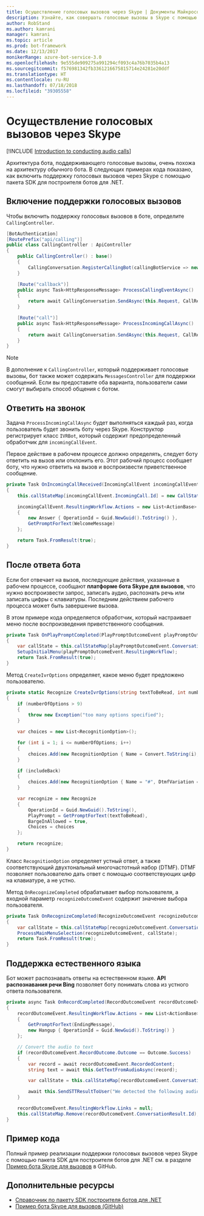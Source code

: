 ```yaml
---
title: Осуществление голосовых вызовов через Skype | Документы Майкрософт
description: Узнайте, как совершать голосовые вызовы в Skype с помощью пакета SDK для построителя ботов для .NET.
author: RobStand
ms.author: kamrani
manager: kamrani
ms.topic: article
ms.prod: bot-framework
ms.date: 12/13/2017
monikerRange: azure-bot-service-3.0
ms.openlocfilehash: 9e555de909275a991294cf093c4a76b7035b4a13
ms.sourcegitcommit: f576981342fb3361216675815714e24281e20ddf
ms.translationtype: HT
ms.contentlocale: ru-RU
ms.lasthandoff: 07/18/2018
ms.locfileid: "39305558"
---
```

# <a name="conduct-audio-calls-with-skype"></a>Осуществление голосовых вызовов через Skype

[!INCLUDE [Introduction to conducting audio calls](../includes/snippet-audio-call-intro.md)]

Архитектура бота, поддерживающего голосовые вызовы, очень похожа на архитектуру обычного бота. В следующих примерах кода показано, как включить поддержку голосовых вызовов через Skype с помощью пакета SDK для построителя ботов для .NET. 

## <a name="enable-support-for-audio-calls"></a>Включение поддержки голосовых вызовов

Чтобы включить поддержку голосовых вызовов в боте, определите `CallingController`.

```cs
[BotAuthentication]
[RoutePrefix("api/calling")]
public class CallingController : ApiController
{
    public CallingController() : base()
    {
        CallingConversation.RegisterCallingBot(callingBotService => new IVRBot(callingBotService));
    }

    [Route("callback")]
    public async Task<HttpResponseMessage> ProcessCallingEventAsync()
    {
        return await CallingConversation.SendAsync(this.Request, CallRequestType.CallingEvent);
    }

    [Route("call")]
    public async Task<HttpResponseMessage> ProcessIncomingCallAsync()
    {
        return await CallingConversation.SendAsync(this.Request, CallRequestType.IncomingCall);
    }
}
```

> [!NOTE]
> В дополнение к `CallingController`, который поддерживает голосовые вызовы, бот также может содержать `MessagesController` для поддержки сообщений. Если вы предоставите оба варианта, пользователи сами смогут выбирать способ общения с ботом. <!-- docs on MessagesController are where? -->

##  <a name="answer-the-call"></a>Ответить на звонок

Задача `ProcessIncomingCallAsync` будет выполняться каждый раз, когда пользователь будет звонить боту через Skype.
Конструктор регистрирует класс `IVRBot`, который содержит предопределенный обработчик для `incomingCallEvent`.

Первое действие в рабочем процессе должно определять, следует боту ответить на вызов или отклонить его. Этот рабочий процесс сообщает боту, что нужно ответить на вызов и воспроизвести приветственное сообщение. 

```cs
private Task OnIncomingCallReceived(IncomingCallEvent incomingCallEvent)
{
    this.callStateMap[incomingCallEvent.IncomingCall.Id] = new CallState(incomingCallEvent.IncomingCall.Participants);

    incomingCallEvent.ResultingWorkflow.Actions = new List<ActionBase>
    {
        new Answer { OperationId = Guid.NewGuid().ToString() },
        GetPromptForText(WelcomeMessage)
    };

    return Task.FromResult(true);
}
```

## <a name="after-the-bot-answers"></a>После ответа бота

Если бот отвечает на вызов, последующие действия, указанные в рабочем процессе, сообщают **платформе бота Skype для вызовов**, что нужно воспроизвести запрос, записать аудио, распознать речь или записать цифры с клавиатуры. Последним действием рабочего процесса может быть завершение вызова. 

В этом примере кода определяется обработчик, который настраивает меню после воспроизведения приветственного сообщения.

```cs
private Task OnPlayPromptCompleted(PlayPromptOutcomeEvent playPromptOutcomeEvent)
{
    var callState = this.callStateMap[playPromptOutcomeEvent.ConversationResult.Id];
    SetupInitialMenu(playPromptOutcomeEvent.ResultingWorkflow);
    return Task.FromResult(true);
}
```

Метод `CreateIvrOptions` определяет, какое меню будет предложено пользователю.

```cs
private static Recognize CreateIvrOptions(string textToBeRead, int numberOfOptions, bool includeBack)
{
    if (numberOfOptions > 9)
    {
        throw new Exception("too many options specified");
    }

    var choices = new List<RecognitionOption>();

    for (int i = 1; i <= numberOfOptions; i++)
    {
        choices.Add(new RecognitionOption { Name = Convert.ToString(i), DtmfVariation = (char)('0' + i) });
    }

    if (includeBack)
    {
        choices.Add(new RecognitionOption { Name = "#", DtmfVariation = '#' });
    }

    var recognize = new Recognize
    {
        OperationId = Guid.NewGuid().ToString(),
        PlayPrompt = GetPromptForText(textToBeRead),
        BargeInAllowed = true,
        Choices = choices
    };

    return recognize;
}
```

Класс `RecognitionOption` определяет устный ответ, а также соответствующий двухтональный многочастотный набор (DTMF). DTMF позволяет пользователю дать ответ с помощью соответствующих цифр на клавиатуре, а не устно.

Метод `OnRecognizeCompleted` обрабатывает выбор пользователя, а входной параметр `recognizeOutcomeEvent` содержит значение выбора пользователя.

```cs
private Task OnRecognizeCompleted(RecognizeOutcomeEvent recognizeOutcomeEvent)
{
    var callState = this.callStateMap[recognizeOutcomeEvent.ConversationResult.Id];
    ProcessMainMenuSelection(recognizeOutcomeEvent, callState);
    return Task.FromResult(true);
}
```

## <a name="support-natural-language"></a>Поддержка естественного языка
Бот может распознавать ответы на естественном языке. **API распознавания речи Bing** позволяет боту понимать слова из устного ответа пользователя.

```cs
private async Task OnRecordCompleted(RecordOutcomeEvent recordOutcomeEvent)
{
    recordOutcomeEvent.ResultingWorkflow.Actions = new List<ActionBase>
    {
        GetPromptForText(EndingMessage),
        new Hangup { OperationId = Guid.NewGuid().ToString() }
    };

    // Convert the audio to text
    if (recordOutcomeEvent.RecordOutcome.Outcome == Outcome.Success)
    {
        var record = await recordOutcomeEvent.RecordedContent;
        string text = await this.GetTextFromAudioAsync(record);

        var callState = this.callStateMap[recordOutcomeEvent.ConversationResult.Id];

        await this.SendSTTResultToUser("We detected the following audio: " + text, callState.Participants);
    }

    recordOutcomeEvent.ResultingWorkflow.Links = null;
    this.callStateMap.Remove(recordOutcomeEvent.ConversationResult.Id);
}
```

## <a name="sample-code"></a>Пример кода

Полный пример реализации поддержки голосовых вызовов через Skype с помощью пакета SDK для построителя ботов для .NET см. в разделе <a href="https://github.com/Microsoft/BotBuilder-Samples/tree/master/CSharp/skype-CallingBot" target="_blank">Пример бота Skype для вызовов</a> в GitHub.

## <a name="additional-resources"></a>Дополнительные ресурсы

- <a href="/dotnet/api/?view=botbuilder-3.11.0" target="_blank">Справочник по пакету SDK построителя ботов для .NET</a>
- <a href="https://github.com/Microsoft/BotBuilder-Samples/tree/master/CSharp/skype-CallingBot" target="_blank">Пример бота Skype для вызовов (GitHub)</a>
